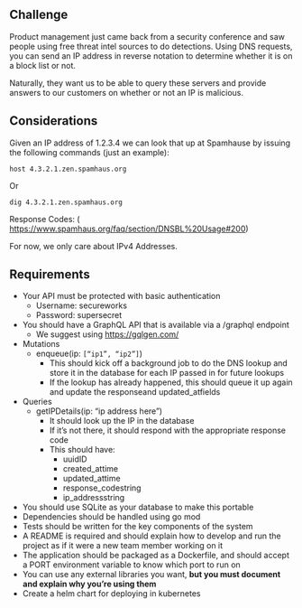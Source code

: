 ## Challenge

Product management just came back from a security conference and saw people using free
threat intel sources to do detections. Using DNS requests, you can send an IP address in
reverse notation to determine whether it is on a block list or not.


Naturally, they want us to be able to query these servers and provide answers to our customers
on whether or not an IP is malicious.


## Considerations

Given an IP address of 1.2.3.4 we can look that up at Spamhause by issuing the following
commands (just an example):

    host 4.3.2.1.zen.spamhaus.org
    
Or

    dig 4.3.2.1.zen.spamhaus.org
Response Codes: ( ​https://www.spamhaus.org/faq/section/DNSBL%20Usage#200​ )


For now, we only care about IPv4 Addresses.


## Requirements

- Your API must be protected with basic authentication
  - Username: secureworks
  - Password: supersecret
- You should have a GraphQL API that is available via a /graphql endpoint
  - We suggest using https://gqlgen.com/
- Mutations
  - enqueue(ip: `[“ip1”, “ip2”]`)
    - This should kick off a background job to do the DNS lookup and store it in
the database for each IP passed in for future lookups
    - If the lookup has already happened, this should queue it up again and
update the ​response​and ​updated_at​fields
- Queries
  - getIPDetails(ip: “ip address here”)
    - It should look up the IP in the database
    - If it’s not there, it should respond with the appropriate response code
    - This should have:
       - uuid​ID
       - created_at​time
       - updated_at​time
       - response_code​string
       - ip_address​string
- You should use SQLite as your database to make this portable
- Dependencies should be handled using ​go mod
- Tests should be written for the key components of the system
- A README is required and should explain how to develop and run the project as if it
were a new team member working on it
- The application should be packaged as a Dockerfile, and should accept a PORT
environment variable to know which port to run on
- You can use any external libraries you want, **but you must document and explain why
you’re using them**
- Create a helm chart for deploying in kubernetes
